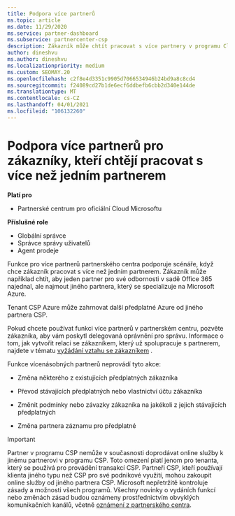 ```yaml
---
title: Podpora více partnerů
ms.topic: article
ms.date: 11/29/2020
ms.service: partner-dashboard
ms.subservice: partnercenter-csp
description: Zákazník může chtít pracovat s více partnery v programu Cloud Solution Provider, který se specializuje na různé služby.
author: dineshvu
ms.author: dineshvu
ms.localizationpriority: medium
ms.custom: SEOMAY.20
ms.openlocfilehash: c2f8e4d3351c9905d7066534946b24bd9a8c8cd4
ms.sourcegitcommit: f24089cd27b1de6ecf6ddbefb6cbb2d340e144de
ms.translationtype: MT
ms.contentlocale: cs-CZ
ms.lasthandoff: 04/01/2021
ms.locfileid: "106132260"
---
```

# <a name="multi-partner-support-for-customers-who-want-to-work-with-more-than-one-partner"></a>Podpora více partnerů pro zákazníky, kteří chtějí pracovat s více než jedním partnerem

**Platí pro**

- Partnerské centrum pro oficiální Cloud Microsoftu

**Příslušné role**

- Globální správce
- Správce správy uživatelů
- Agent prodeje

Funkce pro více partnerů partnerského centra podporuje scénáře, když chce zákazník pracovat s více než jedním partnerem. Zákazník může například chtít, aby jeden partner pro své odbornosti v sadě Office 365 najednal, ale najmout jiného partnera, který se specializuje na Microsoft Azure.

Tenant CSP Azure může zahrnovat další předplatné Azure od jiného partnera CSP.

Pokud chcete používat funkci více partnerů v partnerském centru, pozvěte zákazníka, aby vám poskytl delegovaná oprávnění pro správu. Informace o tom, jak vytvořit relaci se zákazníkem, který už spolupracuje s partnerem, najdete v tématu [vyžádání vztahu se zákazníkem](request-a-relationship-with-a-customer.md) .

Funkce vícenásobných partnerů neprovádí tyto akce:

- Změna některého z existujících předplatných zákazníka

- Převod stávajících předplatných nebo vlastnictví účtu zákazníka

- Změnit podmínky nebo závazky zákazníka na jakékoli z jejich stávajících předplatných

- Změna partnera záznamu pro předplatné

> [!IMPORTANT]  
> Partner v programu CSP nemůže v současnosti doprodávat online služby k jinému partnerovi v programu CSP. Toto omezení platí jenom pro tenanta, který se používá pro provádění transakcí CSP. Partneři CSP, kteří používají klienta jiného typu než CSP pro své podnikové využití, mohou zakoupit online služby od jiného partnera CSP. Microsoft nepřetržitě kontroluje zásady a možnosti všech programů. Všechny novinky o vydáních funkcí nebo změnách zásad budou oznámeny prostřednictvím obvyklých komunikačních kanálů, včetně [oznámení z partnerského centra](announcements/index.md).
